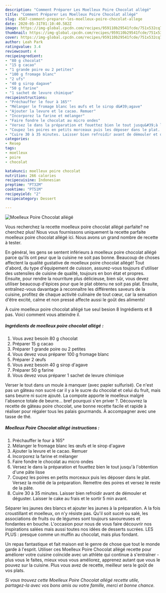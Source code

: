 ```yaml
---
description: "Comment Préparer Les Moelleux Poire Chocolat allégé"
title: "Comment Préparer Les Moelleux Poire Chocolat allégé"
slug: 4587-comment-preparer-les-moelleux-poire-chocolat-allege
date: 2020-05-31T01:10:40.582Z
image: https://img-global.cpcdn.com/recipes/959110b29541fcde/751x532cq70/moelleux-poire-chocolat-allege-photo-principale-de-la-recette.jpg
thumbnail: https://img-global.cpcdn.com/recipes/959110b29541fcde/751x532cq70/moelleux-poire-chocolat-allege-photo-principale-de-la-recette.jpg
cover: https://img-global.cpcdn.com/recipes/959110b29541fcde/751x532cq70/moelleux-poire-chocolat-allege-photo-principale-de-la-recette.jpg
author: Leah Park
ratingvalue: 3.4
reviewcount: 4
recipeingredient:
- "80 g chocolat"
- "15 g cacao"
- "1 grande poire ou 2 petites"
- "100 g fromage blanc"
- "2 ufs"
- "40 g sirop dagave"
- "50 g farine"
- "1 sachet de levure chimique"
recipeinstructions:
- "Préchauffer le four à 165°"
- "Mélanger le fromage blanc les œufs et le sirop d&#39;agave"
- "Ajouter la levure et le cacao. Remuer"
- "Incorporez la farine et mélanger"
- "Faire fondre le chocolat au micro ondes"
- "Versez le dans la préparation et fouettez bien le tout jusqu&#39;à l&#39;obtention d&#39;une pâte lisse"
- "Coupez les poires en petits morceaux puis les déposer dans le plat. Versez la moitié de la préparation. Remettre des poires et versez le reste de la pâte."
- "Cuire 30 à 35 minutes. Laisser bien refroidir avant de démouler et déguster. Laisser le cake au frais et le sortir 5 min avant."
categories:
- Resep
tags:
- moelleux
- poire
- chocolat

katakunci: moelleux poire chocolat 
nutrition: 266 calories
recipecuisine: Indonesian
preptime: "PT32M"
cooktime: "PT51M"
recipeyield: "2"
recipecategory: Dessert

---
```



![Moelleux Poire Chocolat allégé](https://img-global.cpcdn.com/recipes/959110b29541fcde/751x532cq70/moelleux-poire-chocolat-allege-photo-principale-de-la-recette.jpg)

Vous recherchez la recette moelleux poire chocolat allégé parfaite? ne cherchez plus! Nous vous fournissons uniquement la recette parfaite moelleux poire chocolat allégé ici. Nous avons un grand nombre de recette à tester.

En général, les gens se sentent inférieurs à moelleux poire chocolat allégé parce qu'ils ont peur que la cuisine ne soit pas bonne. Beaucoup de choses affectent la qualité gustative de moelleux poire chocolat allégé! Tout d'abord, du type d'équipement de cuisson, assurez-vous toujours d'utiliser des ustensiles de cuisine de qualité, toujours en bon état et propres. Ensuite, pour rendre la nourriture plus délicieuse, bien sûr, vous devez utiliser beaucoup d'épices pour que le plat obtenu ne soit pas plat. Ensuite, entraînez-vous davantage à reconnaître les différentes saveurs de la cuisine, profitez de chaque activité culinaire de tout cœur, car la sensation d'être excité, calme et non pressé affecte aussi le goût des aliments!

<!--inarticleads1-->

À cuire moelleux poire chocolat allégé tue seul besion 8 Ingrédients et 8 pas. Voici comment vous atteindre il.

##### Ingrédients de moelleux poire chocolat allégé :

1. Vous avez besoin 80 g chocolat
1. Préparer 15 g cacao
1. Préparer 1 grande poire ou 2 petites
1. Vous devez vous préparer 100 g fromage blanc
1. Préparer 2 œufs
1. Vous avez besoin 40 g sirop d&#39;agave
1. Préparer 50 g farine
1. Vous devez vous préparer 1 sachet de levure chimique


Verser le tout dans un moule à manquer (avec papier sulfurisé). Ce n&#39;est pas un gâteau non sucré car il y a le sucre du chocolat et celui du fruit, mais sans beurre ni sucre ajouté. La compote apporte le moelleux malgré l&#39;absence totale de beurre… bref pourquoi s&#39;en priver ?. Découvrez la recette de gâteau poire chocolat, une bonne recette facile et rapide à réaliser pour régaler tous les palais gourmands. À accompagner avec une tasse de thé. 

<!--inarticleads2-->

##### Moelleux Poire Chocolat allégé instructions :

1. Préchauffer le four à 165°
1. Mélanger le fromage blanc les œufs et le sirop d&#39;agave
1. Ajouter la levure et le cacao. Remuer
1. Incorporez la farine et mélanger
1. Faire fondre le chocolat au micro ondes
1. Versez le dans la préparation et fouettez bien le tout jusqu&#39;à l&#39;obtention d&#39;une pâte lisse
1. Coupez les poires en petits morceaux puis les déposer dans le plat. Versez la moitié de la préparation. Remettre des poires et versez le reste de la pâte.
1. Cuire 30 à 35 minutes. Laisser bien refroidir avant de démouler et déguster. Laisser le cake au frais et le sortir 5 min avant.


Séparer les jaunes des blancs et ajouter les jaunes à la préparation. A la fois croustillant et moelleux, on n&#39;y résiste pas. Qu&#39;il soit sucré ou salé, les associations de fruits ou de légumes sont toujours savoureuses et fondantes en bouche. L&#39;occasion pour nous de vous faire découvrir nos inspirations salées mais aussi toutes nos idées de desserts sucrées. LES PLUS : presque comme un muffin au chocolat, mais plus fondant. 

<!--inarticleads1-->

<p>
Un repas fantastique et fait maison est le genre de chose que tout le monde garde à l'esprit. Utiliser ces Moelleux Poire Chocolat allégé recette pour améliorer votre cuisine coïncide avec un athlète qui continue à s'entraîner - plus vous le faites, mieux vous vous améliorez, apprenez autant que vous le pouvez sur la cuisine. Plus vous avez de recette, meilleur sera le goût de vos plats.
</p>

<p>
<i>Si vous trouvez cette Moelleux Poire Chocolat allégé recette utile, partagez-la avec vos bons amis ou votre famille, merci et bonne chance.</i>
</p>
